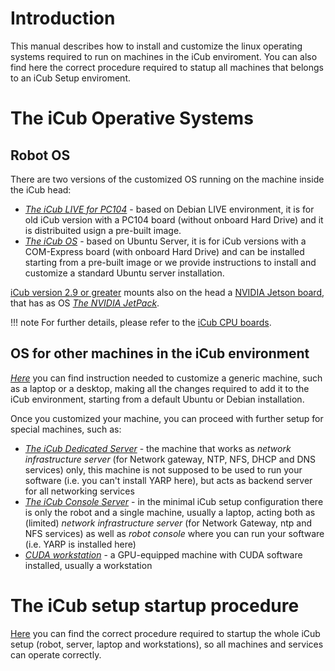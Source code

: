 # Introduction

This manual describes how to install and customize the linux operating systems required to run on machines in the iCub enviroment. You can also find here the correct procedure required to statup all machines that belongs to an iCub Setup enviroment.

# The iCub Operative Systems

## Robot OS

There are two versions of the customized OS running on the machine inside the iCub head:

- [_The iCub LIVE for PC104_](./pc104/icub-live.md) - based on Debian LIVE environment, it is for old iCub version with a PC104 board (without onboard Hard Drive) and it is distribuited usign a pre-built image.
- [_The iCub OS_](./icubos/icubos.md) - based on Ubuntu Server, it is for iCub versions with a COM-Express board (with onboard Hard Drive) and can be installed starting from a pre-built image or we provide instructions to install and customize a standard Ubuntu server installation.

[iCub version 2.9 or greater](../icub_versions/index.md) mounts also on the head a [NVIDIA Jetson board](https://www.nvidia.com/it-it/autonomous-machines/embedded-systems/), that has as OS [_The NVIDIA JetPack_](./icubos/jetpack.md).

!!! note
    For further details, please refer to the [iCub CPU boards](../icub_cpu_boards/icub_cpu_boards.md).

## OS for other machines in the iCub environment

[_Here_](./other-machines/generic-machine.md) you can find instruction needed to customize a generic machine, such as a laptop or a desktop, making all the changes required to add it to the iCub environment, starting from a default Ubuntu or Debian installation.

Once you customized your machine, you can proceed with further setup for special machines, such as:

- [_The iCub Dedicated Server_](./other-machines/icub-server-os.md) - the machine that works as _network infrastructure server_ (for Network gateway, NTP, NFS, DHCP and DNS services) only, this machine is not supposed to be used to run your software (i.e. you can't install YARP here), but acts as backend server for all networking services
- [_The iCub Console Server_](./other-machines/icub-server-laptop.md) - in the minimal iCub setup configuration there is only the robot and a single machine, usually a laptop, acting both as (limited) _network infrastructure server_ (for Network Gateway, ntp and NFS services) as well as _robot console_ where you can run your software (i.e. YARP is installed here)
- [_CUDA workstation_](./other-machines/cuda-workstation.md) - a GPU-equipped machine with CUDA software installed, usually a workstation

# The iCub setup startup procedure

[Here](./startup-procedure.md) you can find the correct procedure required to startup the whole iCub setup (robot, server, laptop and workstations), so all machines and services can operate correctly.

